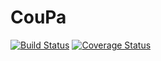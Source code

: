 # CouPa

[![Build Status](https://travis-ci.org/iswt/CouPa.svg?branch=master)](https://travis-ci.org/iswt/CouPa)
[![Coverage Status](https://coveralls.io/repos/github/iswt/CouPa/badge.svg?branch=master)](https://coveralls.io/github/iswt/CouPa?branch=master)